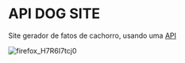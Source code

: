 # API DOG SITE

Site gerador de fatos de cachorro, usando uma [API](https://kinduff.github.io/dog-api/)

![firefox_H7R6I7tcj0](https://github.com/Ana-Coutinho/APIdogsite/assets/143144979/04c9aa9b-a97a-42ab-a8e1-e799e28e51c7)
